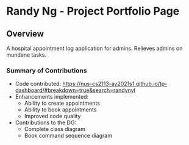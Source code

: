 # Randy Ng - Project Portfolio Page

## Overview
A hospital appointment log application for admins. Relieves admins on mundane tasks.

### Summary of Contributions
* Code contributed: https://nus-cs2113-ay2021s1.github.io/tp-dashboard/#breakdown=true&search=randynyl
* Enhancements implemented: 
  * Ability to create appointments
  * Ability to book appointments
  * Improved code quality
* Contributions to the DG:
  * Complete class diagram
  * Book command sequence diagram

